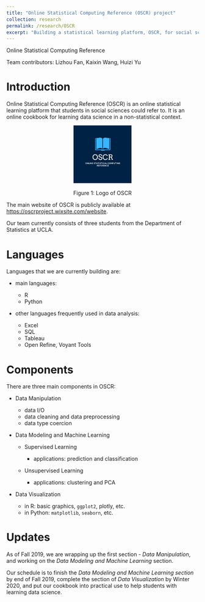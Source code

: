 ```yaml
---
title: "Online Statistical Computing Reference (OSCR) project"
collection: research
permalink: /research/OSCR
excerpt: "Building a statistical learning platform, OSCR, for social sciences"
---
```


Online Statistical Computing Reference

Team contributors: Lizhou Fan, Kaixin Wang, Huizi Yu

Introduction
============

Online Statistical Computing Reference (OSCR) is an online statistical learning platform that students in social sciences could refer to. It is an online cookbook for learning data science in a non-statistical context.

<center>
    <img src="OSCR.png" alt="Logo of OSCR" style="width:30.0%" />
                                                           
 <p class="caption">
  Figure 1: Logo of OSCR
  </p>
</center>

The main website of OSCR is publicly available at <https://oscrproject.wixsite.com/website>.

Our team currently consists of three students from the Department of Statistics at UCLA.

Languages
=========

Languages that we are currently building are:

-   main languages:

    -   R
    -   Python

-   other languages frequently used in data analysis:

    -   Excel
    -   SQL
    -   Tableau
    -   Open Refine, Voyant Tools

Components
==========

There are three main components in OSCR:

-   Data Manipulation

    -   data I/O
    -   data cleaning and data preprocessing
    -   data type coercion

-   Data Modeling and Machine Learning

    -   Supervised Learning

        -   applications: prediction and classification

    -   Unsupervised Learning

        -   applications: clustering and PCA

-   Data Visualization

    -   in R: basic graphics, `ggplot2`, plotly, etc.
    -   in Python: `matplotlib`, `seaborn`, etc.

Updates
=======

As of Fall 2019, we are wrapping up the first section - *Data Manipulation*, and working on the *Data Modeling and Machine Learning* section.

Our schedule is to finish the *Data Modeling and Machine Learning section* by end of Fall 2019, complete the section of *Data Visualization* by Winter 2020, and put our cookbook into practical use to help students with learning data science.
